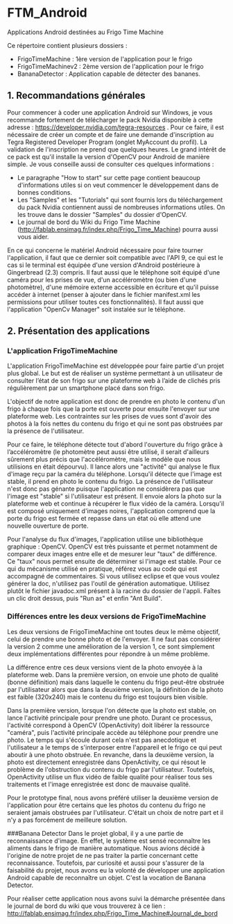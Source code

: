FTM_Android
===========

Applications Android destinées au Frigo Time Machine

Ce répertoire contient plusieurs dossiers :
  * FrigoTimeMachine : 1ère version de l'application pour le frigo
  * FrigoTimeMachinev2 : 2ème version de l'application pour le frigo
  * BananaDetector : Application capable de détecter des bananes.


## 1. Recommandations générales
Pour commencer à coder une application Android sur Windows, je vous recommande fortement de télécharger le pack Nvidia
disponible à cette adresse : https://developer.nvidia.com/tegra-resources . Pour ce faire, il est nécessaire de créer 
un compte et de faire une demande d'inscription au Tegra Registered Developer Program (onglet MyAccount du profil). 
La validation de l'inscription ne prend que quelques heures.
Le grand intérêt de ce pack est qu'il installe la version d'OpenCV pour Android de manière simple. 
Je vous conseille aussi de consulter ces quelques informations :
  * Le paragraphe "How to start" sur cette page contient beaucoup d'informations utiles si on veut commencer le 
    développement dans de bonnes conditions.   
  * Les "Samples" et les "Tutorials" qui sont fournis lors du téléchargement du pack Nvidia contiennent 
    aussi de nombreuses informations utiles. On les trouve dans le dossier "Samples" du dossier d'OpenCV.
  * Le journal de bord du Wiki du Frigo Time Machine (http://fablab.ensimag.fr/index.php/Frigo_Time_Machine) 
    pourra aussi vous aider.

En ce qui concerne le matériel Android nécessaire pour faire tourner l'application, il faut que ce dernier soit 
compatible avec l'API 9, ce qui est le cas si le terminal est équipée d'une version d'Android postérieure à Gingerbread
(2.3) compris. Il faut aussi que le téléphone soit équipé d'une caméra pour les prises de vue, d'un accéléromètre 
(ou bien d'une photomètre), d'une mémoire externe accessible en écriture et qu'il puisse accéder à internet 
(penser à ajouter dans le fichier manifest.xml les permissions pour utiliser toutes ces fonctionnalités).
Il faut aussi que l'application "OpenCv Manager" soit instalée sur le téléphone.
    
## 2. Présentation des applications

### L'application FrigoTimeMachine
L'application FrigoTimeMachine est développée pour faire partie d'un projet plus global. Le but est de réaliser
un système permettant à un utilisateur de consulter l’état de son frigo sur une plateforme web à l’aide de clichés 
pris régulièrement par un smartphone placé dans son frigo. 

L'objectif de notre application est donc de prendre en photo le contenu d'un frigo à chaque fois que la porte est ouverte
pour ensuite l'envoyer sur une plateforme web. Les contraintes sur les prises de vues sont d'avoir des photos à la fois
nettes du contenu du frigo et qui ne sont pas obstruées par la présence de l'utilisateur. 

Pour ce faire, le téléphone détecte tout d'abord l'ouverture du frigo grâce à l’accéléromètre (le photomètre peut 
aussi être utilisé, il serait d'ailleurs sûrement plus précis que l'accéléromètre, mais le modèle que nous utilisions 
en était dépourvu). Il lance alors une "activité" qui analyse le flux d'image reçu par la caméra du téléphone. 
Lorsqu'il détecte que l'image est stable, il prend en photo le contenu du frigo. La présence de l'utilisateur n'est donc 
pas génante puisque l'application ne considèrera pas que l'image est "stable" si l'utilisateur est présent. Il envoie 
alors la photo sur la plateforme web et continue à récupérer le flux vidéo de la caméra. Lorsqu'il est 
composé uniquement d'images noires, l'application comprend que la porte du frigo est fermée et repasse dans un état
où elle attend une nouvelle ouverture de porte.

Pour l'analyse du flux d'images, l'application utilise une bibliothèque graphique : OpenCV. OpenCV est très puissante
et permet notamment de comparer deux images entre elle et de mesurer leur "taux" de différence. Ce "taux" nous permet
ensuite de déterminer si l'image est stable. Pour ce qui du mécanisme utilisé en pratique, référez vous au code qui est 
accompagné de commentaires. Si vous utilisez eclipse et que vous voulez générer la doc, n'utilisez pas l'outil de 
génération automatique. Utilisez plutôt le fichier javadoc.xml présent à la racine du dossier de l'appli. Faîtes un clic 
droit dessus, puis "Run as" et enfin "Ant Build".

### Différences entre les deux versions de FrigoTimeMachine
Les deux versions de FrigoTimeMachine ont toutes deux le même objectif, celui de prendre une bonne photo et de l'envoyer.
Il ne faut pas considérer la version 2 comme une amélioration de la version 1, ce sont simplement deux implémentations
différentes pour répondre à un même problème.

La différence entre ces deux versions vient de la photo envoyée à la plateforme web. Dans la première version, on envoie 
une photo de qualité (bonne définition) mais dans laquelle le contenu du frigo peut-être obstruée par l'utilisateur
alors que dans la deuxième version, la définition de la photo est faible (320x240) mais le contenu du frigo est toujours
bien visible.

Dans la première version, lorsque l'on détecte que la photo est stable, on lance l'activité principale pour prendre 
une photo. Durant ce processus, l'activité correspond à OpenCV (OpenActivity) doit libérer la ressource "caméra", 
puis l'activité principale accède au téléphone pour prendre une photo. Le temps qui s'écoule durant cela n'est 
pas anecdotique et l'utilisateur a le temps de s'interposer entre l'appareil et le frigo ce qui peut aboutir à une 
photo obstruée. En revanche, dans la deuxième version, la photo est directement enregistrée dans OpenActivity,
ce qui résout le problème de l'obstruction du contenu du frigo par l'utilisateur.  Toutefois, OpenActivity utilise un
flux vidéo de faible qualité pour réaliser tous ses traitements et l'image enregistrée est donc de mauvaise qualité.

Pour le prototype final, nous avons préféré utiliser la deuxième version de l'application pour être certains que les 
photos du contenu du frigo ne seraient jamais obstruées par l'utilisateur. C'était un choix de notre part et il n'y a 
pas forcément de meilleure solution.

###Banana Detector
Dans le projet global, il y a une partie de reconnaissance d'image. En effet, le système est sensé reconnaître les aliments dans le frigo de manière automatique. Nous avions décidé à l'origine de notre projet de ne pas traiter la
partie concernant cette reconnaissance. Toutefois, par curiosité et aussi pour s'assurer de la faisabilité du projet, nous avons eu la volonté de développer une application Android capable de reconnaître un objet. C'est la vocation de Banana Detector.

Pour réaliser cette application nous avons suivi la démarche présentée dans le journal de bord du wiki que vous trouverez à ce lien : http://fablab.ensimag.fr/index.php/Frigo_Time_Machine#Journal_de_bord




